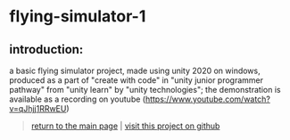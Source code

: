 # flying-simulator-1

## introduction:

a basic flying simulator project, made using unity 2020 on windows, produced as a part of "create with code" in "unity junior programmer pathway" from "unity learn" by "unity technologies"; the demonstration is available as a recording on youtube (https://www.youtube.com/watch?v=qJhjj1RRwEU)

> [return to the main page](https://ahiyantra.github.io)
> |
> [visit this project on github](https://github.com/ahiyantra/flying-simulator-1)